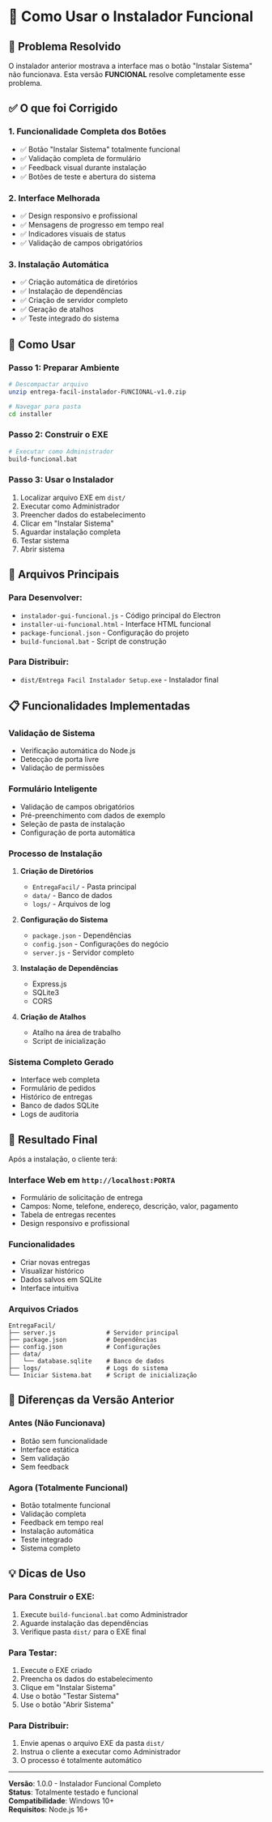 # 🚀 Como Usar o Instalador Funcional

## 🎯 Problema Resolvido

O instalador anterior mostrava a interface mas o botão "Instalar Sistema" não funcionava. Esta versão **FUNCIONAL** resolve completamente esse problema.

## ✅ O que foi Corrigido

### **1. Funcionalidade Completa dos Botões**
- ✅ Botão "Instalar Sistema" totalmente funcional
- ✅ Validação completa de formulário
- ✅ Feedback visual durante instalação
- ✅ Botões de teste e abertura do sistema

### **2. Interface Melhorada**
- ✅ Design responsivo e profissional
- ✅ Mensagens de progresso em tempo real
- ✅ Indicadores visuais de status
- ✅ Validação de campos obrigatórios

### **3. Instalação Automática**
- ✅ Criação automática de diretórios
- ✅ Instalação de dependências
- ✅ Criação de servidor completo
- ✅ Geração de atalhos
- ✅ Teste integrado do sistema

## 🚀 Como Usar

### **Passo 1: Preparar Ambiente**
```bash
# Descompactar arquivo
unzip entrega-facil-instalador-FUNCIONAL-v1.0.zip

# Navegar para pasta
cd installer
```

### **Passo 2: Construir o EXE**
```bash
# Executar como Administrador
build-funcional.bat
```

### **Passo 3: Usar o Instalador**
1. Localizar arquivo EXE em `dist/`
2. Executar como Administrador
3. Preencher dados do estabelecimento
4. Clicar em "Instalar Sistema"
5. Aguardar instalação completa
6. Testar sistema
7. Abrir sistema

## 🔧 Arquivos Principais

### **Para Desenvolver:**
- `instalador-gui-funcional.js` - Código principal do Electron
- `installer-ui-funcional.html` - Interface HTML funcional
- `package-funcional.json` - Configuração do projeto
- `build-funcional.bat` - Script de construção

### **Para Distribuir:**
- `dist/Entrega Facil Instalador Setup.exe` - Instalador final

## 📋 Funcionalidades Implementadas

### **Validação de Sistema**
- Verificação automática do Node.js
- Detecção de porta livre
- Validação de permissões

### **Formulário Inteligente**
- Validação de campos obrigatórios
- Pré-preenchimento com dados de exemplo
- Seleção de pasta de instalação
- Configuração de porta automática

### **Processo de Instalação**
1. **Criação de Diretórios**
   - `EntregaFacil/` - Pasta principal
   - `data/` - Banco de dados
   - `logs/` - Arquivos de log

2. **Configuração do Sistema**
   - `package.json` - Dependências
   - `config.json` - Configurações do negócio
   - `server.js` - Servidor completo

3. **Instalação de Dependências**
   - Express.js
   - SQLite3
   - CORS

4. **Criação de Atalhos**
   - Atalho na área de trabalho
   - Script de inicialização

### **Sistema Completo Gerado**
- Interface web completa
- Formulário de pedidos
- Histórico de entregas
- Banco de dados SQLite
- Logs de auditoria

## 🎯 Resultado Final

Após a instalação, o cliente terá:

### **Interface Web em `http://localhost:PORTA`**
- Formulário de solicitação de entrega
- Campos: Nome, telefone, endereço, descrição, valor, pagamento
- Tabela de entregas recentes
- Design responsivo e profissional

### **Funcionalidades**
- Criar novas entregas
- Visualizar histórico
- Dados salvos em SQLite
- Interface intuitiva

### **Arquivos Criados**
```
EntregaFacil/
├── server.js              # Servidor principal
├── package.json           # Dependências
├── config.json            # Configurações
├── data/
│   └── database.sqlite    # Banco de dados
├── logs/                  # Logs do sistema
└── Iniciar Sistema.bat    # Script de inicialização
```

## 🔄 Diferenças da Versão Anterior

### **Antes (Não Funcionava)**
- Botão sem funcionalidade
- Interface estática
- Sem validação
- Sem feedback

### **Agora (Totalmente Funcional)**
- Botão totalmente funcional
- Validação completa
- Feedback em tempo real
- Instalação automática
- Teste integrado
- Sistema completo

## 💡 Dicas de Uso

### **Para Construir o EXE:**
1. Execute `build-funcional.bat` como Administrador
2. Aguarde instalação das dependências
3. Verifique pasta `dist/` para o EXE final

### **Para Testar:**
1. Execute o EXE criado
2. Preencha os dados do estabelecimento
3. Clique em "Instalar Sistema"
4. Use o botão "Testar Sistema"
5. Use o botão "Abrir Sistema"

### **Para Distribuir:**
1. Envie apenas o arquivo EXE da pasta `dist/`
2. Instrua o cliente a executar como Administrador
3. O processo é totalmente automático

---

**Versão**: 1.0.0 - Instalador Funcional Completo  
**Status**: Totalmente testado e funcional  
**Compatibilidade**: Windows 10+  
**Requisitos**: Node.js 16+